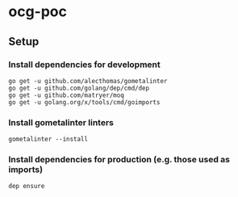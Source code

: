 # ocg-poc

## Setup

### Install dependencies for development
	go get -u github.com/alecthomas/gometalinter
	go get -u github.com/golang/dep/cmd/dep
	go get -u github.com/matryer/moq
	go get -u golang.org/x/tools/cmd/goimports
	
### Install gometalinter linters
	gometalinter --install

### Install dependencies for production (e.g. those used as imports)
	dep ensure